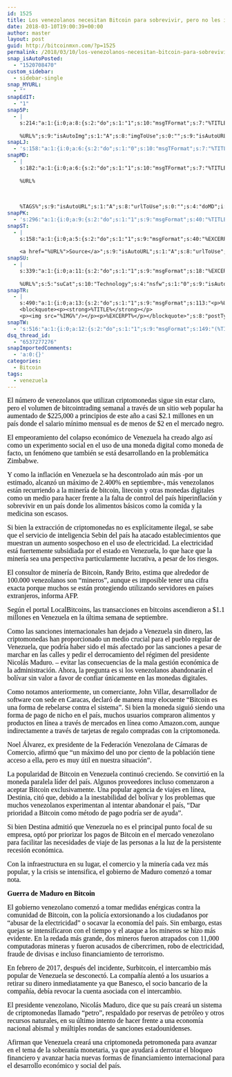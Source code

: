 ```yaml
---
id: 1525
title: Los venezolanos necesitan Bitcoin para sobrevivir, pero no les importa la inversión a largo plaz
date: 2018-03-10T19:00:39+00:00
author: master
layout: post
guid: http://bitcoinmxn.com/?p=1525
permalink: /2018/03/10/los-venezolanos-necesitan-bitcoin-para-sobrevivir-pero-no-les-importa-la-inversion-a-largo-plaz/
snap_isAutoPosted:
  - "1520708470"
custom_sidebar:
  - sidebar-single
snap_MYURL:
  - ""
snapEdIT:
  - "1"
snap5P:
  - |
    s:214:"a:1:{i:0;a:8:{s:2:"do";s:1:"1";s:10:"msgTFormat";s:7:"%TITLE%";s:9:"msgFormat";s:18:"%EXCERPT%
    
    %URL%";s:9:"isAutoImg";s:1:"A";s:8:"imgToUse";s:0:"";s:9:"isAutoURL";s:1:"A";s:8:"urlToUse";s:0:"";s:4:"do5P";i:0;}}";
snapLJ:
  - 's:158:"a:1:{i:0;a:6:{s:2:"do";s:1:"0";s:10:"msgTFormat";s:7:"%TITLE%";s:9:"msgFormat";s:9:"%EXCERPT%";s:9:"isAutoURL";s:1:"A";s:8:"urlToUse";s:0:"";s:4:"doLJ";i:0;}}";'
snapMD:
  - |
    s:182:"a:1:{i:0;a:6:{s:2:"do";s:1:"1";s:10:"msgTFormat";s:7:"%TITLE%";s:9:"msgFormat";s:32:"%EXCERPT%
    
    %URL%
    
    
    
    %TAGS%";s:9:"isAutoURL";s:1:"A";s:8:"urlToUse";s:0:"";s:4:"doMD";i:0;}}";
snapPK:
  - 's:296:"a:1:{i:0;a:9:{s:2:"do";s:1:"1";s:9:"msgFormat";s:40:"%TITLE% - %URL% #bitcoin #mexico #crypto";s:9:"isAutoURL";s:1:"A";s:8:"urlToUse";s:0:"";s:4:"doPK";i:0;s:8:"isPosted";s:1:"1";s:4:"pgID";i:1370890088;s:7:"postURL";s:30:"https://www.plurk.com/p/mo6xk8";s:5:"pDate";s:19:"2018-03-10 19:00:45";}}";'
snapST:
  - |
    s:158:"a:1:{i:0;a:5:{s:2:"do";s:1:"1";s:9:"msgFormat";s:40:"%EXCERPT%
    
    <a href="%URL%">Source</a>";s:9:"isAutoURL";s:1:"A";s:8:"urlToUse";s:0:"";s:4:"doST";i:0;}}";
snapSU:
  - |
    s:339:"a:1:{i:0;a:11:{s:2:"do";s:1:"1";s:9:"msgFormat";s:18:"%EXCERPT%
    
    %URL%";s:5:"suCat";s:10:"Technology";s:4:"nsfw";s:1:"0";s:9:"isAutoURL";s:1:"A";s:8:"urlToUse";s:0:"";s:4:"doSU";i:0;s:8:"isPosted";s:1:"1";s:4:"pgID";s:6:"1f2CEn";s:7:"postURL";s:45:"http://www.stumbleupon.com/su/1f2CEn/comments";s:5:"pDate";s:19:"2018-03-10 19:01:04";}}";
snapTR:
  - |
    s:490:"a:1:{i:0;a:13:{s:2:"do";s:1:"1";s:9:"msgFormat";s:113:"<p>%URL%</p>
    <blockquote><p><strong>%TITLE%</strong></p>
    <p><img src="%IMG%"/></p><p>%EXCERPT%</p></blockquote>";s:8:"postType";s:1:"T";s:10:"msgTFormat";s:7:"%TITLE%";s:9:"isAutoImg";s:1:"A";s:8:"imgToUse";s:0:"";s:9:"isAutoURL";s:1:"A";s:8:"urlToUse";s:0:"";s:4:"doTR";i:0;s:8:"isPosted";s:1:"1";s:4:"pgID";i:171732327888;s:7:"postURL";s:46:"http://bitcoinmxn.tumblr.com/post/171732327888";s:5:"pDate";s:19:"2018-03-10 19:01:10";}}";
snapTW:
  - 's:516:"a:1:{i:0;a:12:{s:2:"do";s:1:"1";s:9:"msgFormat";s:149:"(%TITLE%) - %URL% #bitcoin #criptomonedas #criptomoneda #blockchain #bitcoinMexico #bitcoinpanama #bitcoinvenezuela #ethereum #mexico #cryptocurrency";s:8:"attchImg";s:1:"1";s:9:"isAutoImg";s:1:"A";s:8:"imgToUse";s:0:"";s:9:"isAutoURL";s:1:"A";s:8:"urlToUse";s:0:"";s:4:"doTW";i:0;s:8:"isPosted";s:1:"1";s:4:"pgID";s:18:"972547942371528705";s:7:"postURL";s:57:"https://twitter.com/mxn_bitcoin/status/972547942371528705";s:5:"pDate";s:19:"2018-03-10 19:01:13";}}";'
dsq_thread_id:
  - "6537277276"
snapImportedComments:
  - 'a:0:{}'
categories:
  - Bitcoin
tags:
  - venezuela
---
```

<span style="color: #000000;"><span style="font-family: 'Liberation Serif', serif;"><span style="font-size: medium;">El número de venezolanos que utilizan criptomonedas sigue sin estar claro, pero el volumen de bitcointrading semanal a través de un sitio web popular ha aumentado de $225,000 a principios de este año a casi $2.1 millones en un país donde el salario mínimo mensual es de menos de $2 en el mercado negro.</span></span></span>

<span style="color: #000000;"><span style="font-family: 'Liberation Serif', serif;"><span style="font-size: medium;">El empeoramiento del colapso económico de Venezuela ha creado algo así como un experimento social en el uso de una moneda digital como moneda de facto, un fenómeno que también se está desarrollando en la problemática Zimbabwe.</span></span></span>

<span style="color: #000000;"><span style="font-family: 'Liberation Serif', serif;"><span style="font-size: medium;">Y como la inflación en Venezuela se ha descontrolado aún más -por un estimado, alcanzó un máximo de 2.400% en septiembre-, más venezolanos están recurriendo a la minería de bitcoin, litecoin y otras monedas digitales como un medio para hacer frente a la falta de control del país hiperinflación y sobrevivir en un país donde los alimentos básicos como la comida y la medicina son escasos.</span></span></span>

<span style="color: #000000;"><span style="font-family: 'Liberation Serif', serif;"><span style="font-size: medium;">Si bien la extracción de criptomonedas no es explícitamente ilegal, se sabe que el servicio de inteligencia Sebin del país ha atacado establecimientos que muestran un aumento sospechoso en el uso de electricidad. La electricidad está fuertemente subsidiada por el estado en Venezuela, lo que hace que la minería sea una perspectiva particularmente lucrativa, a pesar de los riesgos.</span></span></span>

<span style="color: #000000;"><span style="font-family: 'Liberation Serif', serif;"><span style="font-size: medium;">El consultor de minería de Bitcoin, Randy Brito, estima que alrededor de 100.000 venezolanos son &#8220;mineros&#8221;, aunque es imposible tener una cifra exacta porque muchos se están protegiendo utilizando servidores en países extranjeros, informa AFP.</span></span></span>

<span style="color: #000000;"><span style="font-family: 'Liberation Serif', serif;"><span style="font-size: medium;">Según el portal LocalBitcoins, las transacciones en bitcoins ascendieron a $1.1 millones en Venezuela en la última semana de septiembre.</span></span></span>

<span style="color: #000000;"><span style="font-family: 'Liberation Serif', serif;"><span style="font-size: medium;">Como las sanciones internacionales han dejado a Venezuela sin dinero, las criptomonedas han proporcionado un medio crucial para el pueblo regular de Venezuela, que podría haber sido el más afectado por las sanciones a pesar de marchar en las calles y pedir el derrocamiento del régimen del presidente Nicolás Maduro. &#8211; evitar las consecuencias de la mala gestión económica de la administración. Ahora, la pregunta es si los venezolanos abandonarán el bolívar sin valor a favor de confiar únicamente en las monedas digitales.</span></span></span>

<span style="color: #000000;"><span style="font-family: 'Liberation Serif', serif;"><span style="font-size: medium;">Como notamos anteriormente, un comerciante, John Villar, desarrollador de software con sede en Caracas, declaró de manera muy elocuente &#8220;Bitcoin es una forma de rebelarse contra el sistema&#8221;. Si bien la moneda siguió siendo una forma de pago de nicho en el país, muchos usuarios compraron alimentos y productos en línea a través de mercados en línea como Amazon.com, aunque indirectamente a través de tarjetas de regalo compradas con la criptomoneda.</span></span></span>

<span style="color: #000000;"><span style="font-family: 'Liberation Serif', serif;"><span style="font-size: medium;">Noel Álvarez, ex presidente de la Federación Venezolana de Cámaras de Comercio, afirmó que &#8220;un máximo del uno por ciento de la población tiene acceso a ella, pero es muy útil en nuestra situación&#8221;.</span></span></span>

<span style="color: #000000;"><span style="font-family: 'Liberation Serif', serif;"><span style="font-size: medium;">La popularidad de Bitcoin en Venezuela continuó creciendo. Se convirtió en la moneda paralela líder del país. Algunos proveedores incluso comenzaron a aceptar Bitcoin exclusivamente. Una popular agencia de viajes en línea, Destinia, citó que, debido a la inestabilidad del bolívar y los problemas que muchos venezolanos experimentan al intentar abandonar el país, &#8220;Dar prioridad a Bitcoin como método de pago podría ser de ayuda&#8221;.</span></span></span>

<span style="color: #000000;"><span style="font-family: 'Liberation Serif', serif;"><span style="font-size: medium;">Si bien Destina admitió que Venezuela no es el principal punto focal de su empresa, optó por priorizar los pagos de Bitcoin en el mercado venezolano para facilitar las necesidades de viaje de las personas a la luz de la persistente recesión económica.</span></span></span>

<span style="color: #000000;"><span style="font-family: 'Liberation Serif', serif;"><span style="font-size: medium;">Con la infraestructura en su lugar, el comercio y la minería cada vez más popular, y la crisis se intensifica, el gobierno de Maduro comenzó a tomar nota.</span></span></span>

**<span style="color: #000000;"><span style="font-family: 'Liberation Serif', serif;"><span style="font-size: medium;">Guerra de Maduro en Bitcoin</span></span></span>**

<span style="color: #000000;"><span style="font-family: 'Liberation Serif', serif;"><span style="font-size: medium;">El gobierno venezolano comenzó a tomar medidas enérgicas contra la comunidad de Bitcoin, con la policía extorsionando a los ciudadanos por &#8220;abusar de la electricidad&#8221; o socavar la economía del país. Sin embargo, estas quejas se intensificaron con el tiempo y el ataque a los mineros se hizo más evidente. En la redada más grande, dos mineros fueron atrapados con 11,000 computadoras mineras y fueron acusados ​​de cibercrimen, robo de electricidad, fraude de divisas e incluso financiamiento de terrorismo.</span></span></span>

<span style="color: #000000;"><span style="font-family: 'Liberation Serif', serif;"><span style="font-size: medium;">En febrero de 2017, después del incidente, Surbitcoin, el intercambio más popular de Venezuela se desconectó. La compañía alentó a los usuarios a retirar su dinero inmediatamente ya que Banesco, el socio bancario de la compañía, debía revocar la cuenta asociada con el intercambio.</span></span></span>

<span style="color: #000000;"><span style="font-family: 'Liberation Serif', serif;"><span style="font-size: medium;">El presidente venezolano, Nicolás Maduro, dice que su país creará un sistema de criptomonedas llamado &#8220;petro&#8221;, respaldado por reservas de petróleo y otros recursos naturales, en su último intento de hacer frente a una economía nacional abismal y múltiples rondas de sanciones estadounidenses.</span></span></span>

<span style="color: #000000;"><span style="font-family: 'Liberation Serif', serif;"><span style="font-size: medium;">Afirman que Venezuela creará una criptomoneda petromoneda para avanzar en el tema de la soberanía monetaria, ya que ayudará a derrotar el bloqueo financiero y avanzar hacia nuevas formas de financiamiento internacional para el desarrollo económico y social del país.</span></span></span>